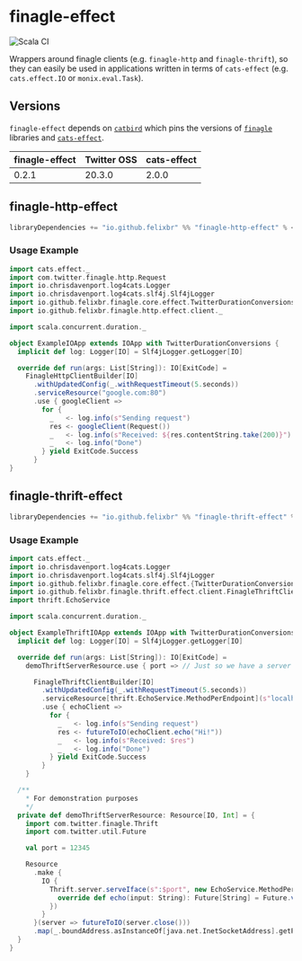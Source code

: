 # finagle-effect

![Scala CI](https://github.com/felixbr/finagle-effect/workflows/Scala%20CI/badge.svg)

Wrappers around finagle clients (e.g. `finagle-http` and `finagle-thrift`), so they can easily be used 
in applications written in terms of `cats-effect` (e.g. `cats.effect.IO` or `monix.eval.Task`).

## Versions

`finagle-effect` depends on [`catbird`](https://github.com/travisbrown/catbird) which pins the versions of [`finagle`](https://github.com/twitter/finagle) libraries and [`cats-effect`](https://github.com/typelevel/cats-effect).

| finagle-effect | Twitter OSS | cats-effect |
|----------------|-------------|-------------|
| 0.2.1          | 20.3.0      | 2.0.0       |

## finagle-http-effect

```sbt
libraryDependencies += "io.github.felixbr" %% "finagle-http-effect" % <version>
```

### Usage Example

```scala
import cats.effect._
import com.twitter.finagle.http.Request
import io.chrisdavenport.log4cats.Logger
import io.chrisdavenport.log4cats.slf4j.Slf4jLogger
import io.github.felixbr.finagle.core.effect.TwitterDurationConversions
import io.github.felixbr.finagle.http.effect.client._

import scala.concurrent.duration._

object ExampleIOApp extends IOApp with TwitterDurationConversions {
  implicit def log: Logger[IO] = Slf4jLogger.getLogger[IO]

  override def run(args: List[String]): IO[ExitCode] =
    FinagleHttpClientBuilder[IO]
      .withUpdatedConfig(_.withRequestTimeout(5.seconds))
      .serviceResource("google.com:80")
      .use { googleClient =>
        for {
          _   <- log.info(s"Sending request")
          res <- googleClient(Request())
          _   <- log.info(s"Received: ${res.contentString.take(200)}")
          _   <- log.info("Done")
        } yield ExitCode.Success
      }
}
```

## finagle-thrift-effect

```sbt
libraryDependencies += "io.github.felixbr" %% "finagle-thrift-effect" % <version>
```

### Usage Example

```scala
import cats.effect._
import io.chrisdavenport.log4cats.Logger
import io.chrisdavenport.log4cats.slf4j.Slf4jLogger
import io.github.felixbr.finagle.core.effect.{TwitterDurationConversions, TwitterFutureConversions}
import io.github.felixbr.finagle.thrift.effect.client.FinagleThriftClientBuilder
import thrift.EchoService

import scala.concurrent.duration._

object ExampleThriftIOApp extends IOApp with TwitterDurationConversions with TwitterFutureConversions {
  implicit def log: Logger[IO] = Slf4jLogger.getLogger[IO]

  override def run(args: List[String]): IO[ExitCode] =
    demoThriftServerResource.use { port => // Just so we have a server to call to in this example

      FinagleThriftClientBuilder[IO]
        .withUpdatedConfig(_.withRequestTimeout(5.seconds))
        .serviceResource[thrift.EchoService.MethodPerEndpoint](s"localhost:$port")
        .use { echoClient =>
          for {
            _   <- log.info(s"Sending request")
            res <- futureToIO(echoClient.echo("Hi!"))
            _   <- log.info(s"Received: $res")
            _   <- log.info("Done")
          } yield ExitCode.Success
        }
    }

  /**
    * For demonstration purposes
    */
  private def demoThriftServerResource: Resource[IO, Int] = {
    import com.twitter.finagle.Thrift
    import com.twitter.util.Future

    val port = 12345

    Resource
      .make {
        IO {
          Thrift.server.serveIface(s":$port", new EchoService.MethodPerEndpoint {
            override def echo(input: String): Future[String] = Future.value(input)
          })
        }
      }(server => futureToIO(server.close()))
      .map(_.boundAddress.asInstanceOf[java.net.InetSocketAddress].getPort)
  }
}
```
